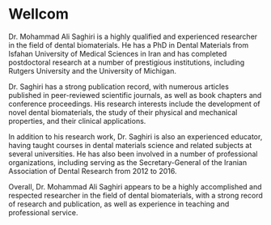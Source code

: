 # Wellcom 

Dr. Mohammad Ali Saghiri is a highly qualified and experienced researcher in the field of dental biomaterials. He has a PhD in Dental Materials from Isfahan University of Medical Sciences in Iran and has completed postdoctoral research at a number of prestigious institutions, including Rutgers University and the University of Michigan.

Dr. Saghiri has a strong publication record, with numerous articles published in peer-reviewed scientific journals, as well as book chapters and conference proceedings. His research interests include the development of novel dental biomaterials, the study of their physical and mechanical properties, and their clinical applications.

In addition to his research work, Dr. Saghiri is also an experienced educator, having taught courses in dental materials science and related subjects at several universities. He has also been involved in a number of professional organizations, including serving as the Secretary-General of the Iranian Association of Dental Research from 2012 to 2016.

Overall, Dr. Mohammad Ali Saghiri appears to be a highly accomplished and respected researcher in the field of dental biomaterials, with a strong record of research and publication, as well as experience in teaching and professional service.
